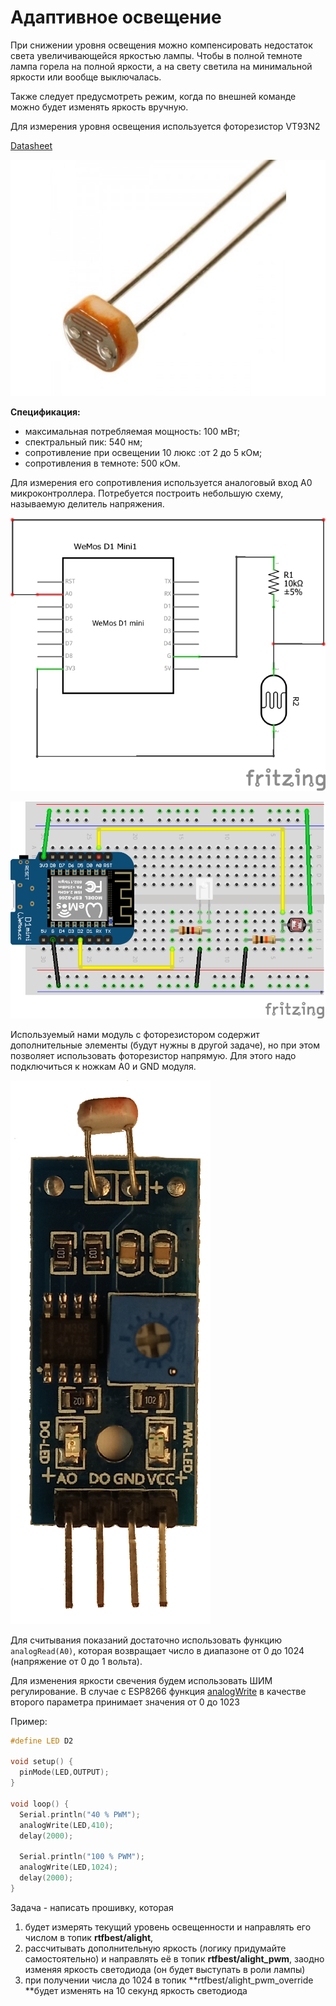 # Адаптивное освещение

При снижении уровня освещения можно компенсировать недостаток света увеличивающейся яркостью лампы. Чтобы в полной темноте лампа горела на полной яркости, а на свету светила на минимальной яркости или вообще выключалась.

Также следует предусмотреть режим, когда по внешней команде можно будет изменять яркость вручную.

Для измерения уровня освещения используется фоторезистор VT93N2

[Datasheet](http://www.farnell.com/datasheets/919043.pdf)

![](img/sens_photores-600x450_0.jpg)

**Спецификация:**

- максимальная потребляемая мощность: 100 мВт;
- спектральный пик: 540 нм;
- сопротивление при освещении 10 люкс :от 2 до 5 кОм;
- сопротивления в темноте: 500 кОм.

Для измерения его сопротивления используется аналоговый вход A0 микроконтроллера. Потребуется построить небольшую схему, называемую делитель напряжения.

![](img/02/02_light_analog_shema.png)

![](img/02/02_light_analog_bb.png)



Используемый нами модуль с фоторезистором содержит дополнительные элементы (будут нужны в другой задаче), но при этом позволяет использовать фоторезистор напрямую. Для этого надо подключиться к ножкам A0 и GND модуля.

![](img/02/LIGHT.png)

Для считывания показаний достаточно использовать функцию `analogRead(A0)`, которая возвращает число в диапазоне от 0 до 1024 (напряжение от 0 до 1 вольта).

Для изменения яркости свечения будем использовать ШИМ регулирование. В случае с ESP8266 функция [analogWrite](https://www.arduino.cc/reference/en/language/functions/analog-io/analogwrite/) в качестве второго параметра принимает значения от 0 до 1023

Пример:

```c++
#define LED D2

void setup() {
  pinMode(LED,OUTPUT);
}

void loop() {
  Serial.println("40 % PWM");
  analogWrite(LED,410);
  delay(2000);

  Serial.println("100 % PWM");
  analogWrite(LED,1024);
  delay(2000);
}
```




Задача - написать прошивку, которая 

1. будет измерять текущий уровень освещенности и направлять его числом в топик **rtfbest/alight**, 
2. рассчитывать дополнительную яркость (логику придумайте самостоятельно) и направлять её в топик **rtfbest/alight_pwm**, заодно изменяя яркость светодиода (он будет выступать в роли лампы)
3.  при получении числа до 1024 в топик **rtfbest/alight_pwm_override **будет изменять на 10 секунд яркость светодиода